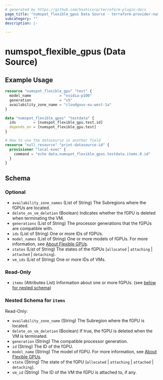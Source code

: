 ```yaml
---
# generated by https://github.com/hashicorp/terraform-plugin-docs
page_title: "numspot_flexible_gpus Data Source - terraform-provider-numspot"
subcategory: ""
description: |-
  
---
```


# numspot_flexible_gpus (Data Source)



## Example Usage

```terraform
resource "numspot_flexible_gpu" "test" {
  model_name             = "nvidia-p100"
  generation             = "v5"
  availability_zone_name = "cloudgouv-eu-west-1a"
}

data "numspot_flexible_gpus" "testdata" {
  ids        = [numspot_flexible_gpu.test.id]
  depends_on = [numspot_flexible_gpu.test]
}

# How to use the datasource in another field
resource "null_resource" "print-datasource-id" {
  provisioner "local-exec" {
    command = "echo data.numspot_flexible_gpus.testdata.items.0.id"
  }
}
```

<!-- schema generated by tfplugindocs -->
## Schema

### Optional

- `availability_zone_names` (List of String) The Subregions where the fGPUs are located.
- `delete_on_vm_deletion` (Boolean) Indicates whether the fGPU is deleted when terminating the VM.
- `generations` (List of String) The processor generations that the fGPUs are compatible with.
- `ids` (List of String) One or more IDs of fGPUs.
- `model_names` (List of String) One or more models of fGPUs. For more information, see [About Flexible GPUs](https://docs.outscale.com/en/userguide/About-Flexible-GPUs.html).
- `states` (List of String) The states of the fGPUs (`allocated` \| `attaching` \| `attached` \| `detaching`).
- `vm_ids` (List of String) One or more IDs of VMs.

### Read-Only

- `items` (Attributes List) Information about one or more fGPUs. (see [below for nested schema](#nestedatt--items))

<a id="nestedatt--items"></a>
### Nested Schema for `items`

Read-Only:

- `availability_zone_name` (String) The Subregion where the fGPU is located.
- `delete_on_vm_deletion` (Boolean) If true, the fGPU is deleted when the VM is terminated.
- `generation` (String) The compatible processor generation.
- `id` (String) The ID of the fGPU.
- `model_name` (String) The model of fGPU. For more information, see [About Flexible GPUs](https://docs.outscale.com/en/userguide/About-Flexible-GPUs.html).
- `state` (String) The state of the fGPU (`allocated` \| `attaching` \| `attached` \| `detaching`).
- `vm_id` (String) The ID of the VM the fGPU is attached to, if any.
